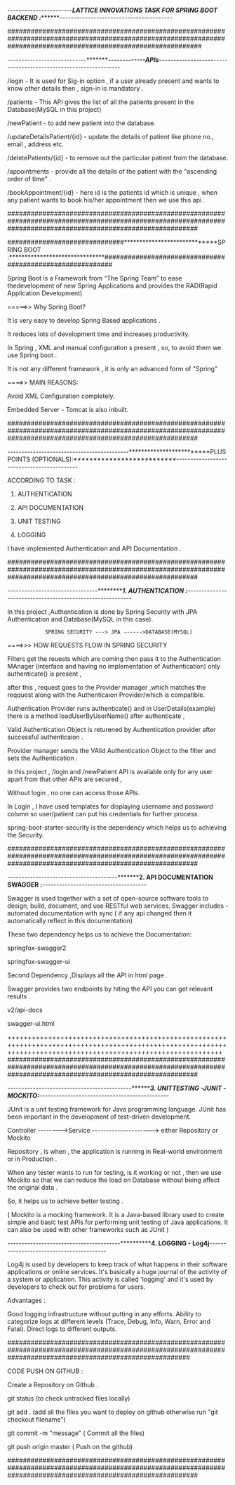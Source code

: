 -----------------------*********************LATTICE INNOVATIONS TASK FOR SPRING BOOT BACKEND :***************************----------------------------------------

##################################################################################################################################################################



----------------------------******************************-------------APIs-------------------***********************---------------------------------------------

/login  -  It is used for Sig-in option , if a user already present and wants to know other details then , sign-in is mandatory .

/patients - This API gives the list of all the patients present in the Database(MySQL in this project)

/newPatient - to add new patient into the database.

/updateDetailsPatient/{id} - update the details of patient like phone no., email , address etc.

/deletePatients/{id} - to remove out the particular patient from the database.

/appointments - provide all the details of the patient with the "ascending order of time" .

/bookAppointment/{id} - here id is the patients id which is unique , when any patient wants to book his/her appointment then we use this 				api .

#################################################################################################################################################################


##############################*****************************SPRING BOOT :*******************************##########################################################

Spring Boot is a Framework from “The Spring Team” to ease thedevelopment of new Spring Applications and provides the RAD(Rapid Application Development)

=====>> Why Spring Boot?

It is very easy to develop Spring Based applications .

It reduces lots of development time and increases productivity.

In Spring , XML and manual configuration s present , so, to avoid them we use Spring boot .

It is not any different framework , it is only an advanced form of "Spring"

====>> MAIN REASONS:

Avoid XML Configuration completely.

Embedded Server - Tomcat is also inbuilt.

#################################################################################################################################################################

-------------------------------------------*************************PLUS POINTS (OPTIONALS):**************************-------------------------------------------

ACCORDING TO TASK :

1. AUTHENTICATION

2. API DOCUMENTATION
 
3. UNIT TESTING
 
4. LOGGING


I have implemented Authentication and API Documentation .

#################################################################################################################################################################


--------------------------------*****************************1. AUTHENTICATION :*********************----------------------------------------------------------

In this project ,Authentication is done by Spring Security with JPA Authentication and Database(MySQL in this case).

				SPRING SECURITY ---> JPA ------>DATABASE(MYSQL)
				
====>>>  HOW REQUESTS FLOW IN SPRING SECURITY 
				
Filters get the reuests which are coming then pass it to the Authentication MAnager (interface and having no implementation of Authentication) only authenticate() 
is present , 

after this , request goes to the Provider manager ,which matches the reqquest along with the Authenticaion Provider/which is compatible.

Authentication Provider runs authenticate() and in UserDetails(example) there is a method loadUserByUserName() after authenticate ,

Valid Authentication Object is returened by Authentication provider after successful authenticaion .

Provider manager sends the VAlid Authentication Object to the filter and sets the Authentication .


In this project ,  /login  and /newPatient API is available only for any user apart from that other APIs are secured ,

Without login , no one can access those APIs.


In Login , I have used templates for displaying username and password column so user/patient can put his credentials for further process.


spring-boot-starter-security is the dependency which helps us to achieving the Security.

#################################################################################################################################################################


---------------------------------------*******************************2. API DOCUMENTATION SWAGGER :************************-------------------------------------

Swagger is used together with a set of open-source software tools to design, build, document, and use RESTful web services.
 Swagger includes -
 automated documentation with sync ( if any api changed then it automatically reflect in this documentation)
 
These two dependency helps us to achieve the Documentation:

 springfox-swagger2

 springfox-swagger-ui


Second Dependency ,Displays all the API in html page .


Swagger provides two endpoints by hiting the API you can get relevant results .

v2/api-docs

swagger-ui.html

+++++++++++++++++++++++++++++++++++++++++++++++++++++++++++++++++++++++++++++++++++++++++++++++++++++++++++++++++++++++++++++++++++++++++++++++++++++++++++++++++
#################################################################################################################################################################

--------------------------------------------***********************3. UNITTESTING -JUNIT -MOCKITO:*****************----------------------------------------------


JUnit is a unit testing framework for Java programming language. JUnit has been important in the development of test-driven development.


Controller -------->Service ---------------------> either Repository or Mockito

Repository , is when , the application is running in Real-world environment or in Production .

When any tester wants to run for testing, is it working or not , then we use Mockito so that we can reduce the load on Database without being affect the original data .

So, it helps us to achieve better testing .

( Mockito is a mocking framework. It is a Java-based library used to create simple and basic test APIs for performing unit testing of Java applications. It can 
also be used with other frameworks such as JUnit )


----------------------------------------************************************4. LOGGING -  Log4j**************************-----------------------------------------

Log4j is used by developers to keep track of what happens in their software applications or online services. It's basically a huge journal of the activity of 
a system or application. This activity is called 'logging' and it's used by developers to check out for problems for users.

Advantages :

 Good logging infrastructure without putting in any efforts. Ability to categorize logs at different levels (Trace, Debug, Info, Warn, Error and Fatal).
 Direct logs to different outputs.
 
 ###############################################################################################################################################################
 
CODE PUSH ON GITHUB :

Create a Repository on Github .

git status (to check untracked files locally)

git add . (add all the files you want to deploy on github otherwise run "git checkout filename")

git commit -m "message" ( Commit all the files)

git push origin master ( Push on the github)

#################################################################################################################################################################


 



